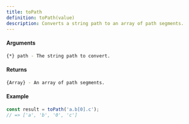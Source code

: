 ```yaml
---
title: toPath
definition: toPath(value)
description: Converts a string path to an array of path segments.
---
```



#### Arguments


```bash
{*} path - The string path to convert.
```


#### Returns


```bash
{Array} - An array of path segments.
```


#### Example


```ts
const result = toPath('a.b[0].c');
// => ['a', 'b', '0', 'c']
```
